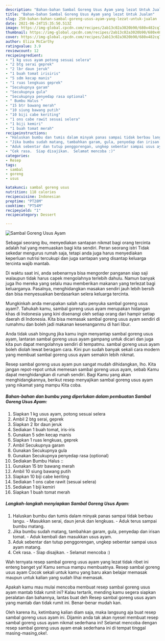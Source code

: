 ```yaml
---
description: "Bahan-bahan Sambal Goreng Usus Ayam yang lezat Untuk Jualan"
title: "Bahan-bahan Sambal Goreng Usus Ayam yang lezat Untuk Jualan"
slug: 250-bahan-bahan-sambal-goreng-usus-ayam-yang-lezat-untuk-jualan
date: 2021-06-24T15:35:50.513Z
image: https://img-global.cpcdn.com/recipes/2ab13c02a3020b90/680x482cq70/sambal-goreng-usus-ayam-foto-resep-utama.jpg
thumbnail: https://img-global.cpcdn.com/recipes/2ab13c02a3020b90/680x482cq70/sambal-goreng-usus-ayam-foto-resep-utama.jpg
cover: https://img-global.cpcdn.com/recipes/2ab13c02a3020b90/680x482cq70/sambal-goreng-usus-ayam-foto-resep-utama.jpg
author: Eliza McCarthy
ratingvalue: 3.9
reviewcount: 12
recipeingredient:
- "1 kg usus ayam potong sesuai selera"
- "2 btg serai geprek"
- "2 lbr daun jeruk"
- "1 buah tomat irisiris"
- "5 sdm kecap manis"
- "1 ruas lengkuas geprek"
- "Secukupnya garam"
- "Secukupnya gula"
- "Secukupnya penyedap rasa optional"
- " Bumbu Halus "
- "15 btr bawang merah"
- "10 siung bawang putih"
- "10 biji cabe keriting"
- "1 ons cabe rawit sesuai selera"
- "1 biji kemiri"
- "1 buah tomat merah"
recipeinstructions:
- "Haluskan bumbu dan tumis dalam minyak panas sampai tidak berbau langu.  Masukkan serai, daun jeruk dan lengkuas.  Aduk terus sampai bumbu matang."
- "Jika bumbu sudah matang, tambahkan garam, gula, penyedap dan irisan tomat.  Aduk kembali dan masukkan usus ayam."
- "Aduk sebentar dan tutup penggorengan, ungkep sebentar sampai usus ayam matang."
- "Cek rasa.  Siap disajikan.  Selamat mencoba :)"
categories:
- Resep
tags:
- sambal
- goreng
- usus

katakunci: sambal goreng usus 
nutrition: 118 calories
recipecuisine: Indonesian
preptime: "PT28M"
cooktime: "PT54M"
recipeyield: "1"
recipecategory: Dessert

---
```



![Sambal Goreng Usus Ayam](https://img-global.cpcdn.com/recipes/2ab13c02a3020b90/680x482cq70/sambal-goreng-usus-ayam-foto-resep-utama.jpg)

Sebagai seorang ibu, menyediakan santapan nikmat bagi orang tercinta adalah hal yang memuaskan bagi kita sendiri. Peran seorang istri Tidak sekedar mengurus rumah saja, tetapi anda juga harus menyediakan keperluan nutrisi tercukupi dan juga santapan yang disantap keluarga tercinta wajib mantab.

Di waktu  saat ini, anda sebenarnya bisa mengorder panganan siap saji walaupun tidak harus capek mengolahnya terlebih dahulu. Namun banyak juga lho mereka yang selalu mau memberikan makanan yang terlezat bagi keluarganya. Pasalnya, menghidangkan masakan sendiri jauh lebih bersih dan bisa menyesuaikan berdasarkan selera keluarga tercinta. 



Mungkinkah anda merupakan salah satu penyuka sambal goreng usus ayam?. Tahukah kamu, sambal goreng usus ayam merupakan hidangan khas di Indonesia yang kini disenangi oleh setiap orang dari hampir setiap daerah di Indonesia. Kita bisa memasak sambal goreng usus ayam sendiri di rumahmu dan boleh jadi makanan kesenanganmu di hari libur.

Anda tidak usah bingung jika kamu ingin menyantap sambal goreng usus ayam, lantaran sambal goreng usus ayam gampang untuk dicari dan juga kita pun dapat mengolahnya sendiri di tempatmu. sambal goreng usus ayam boleh diolah lewat beragam cara. Kini pun sudah banyak sekali cara modern yang membuat sambal goreng usus ayam semakin lebih nikmat.

Resep sambal goreng usus ayam pun sangat mudah dihidangkan, lho. Kita jangan repot-repot untuk memesan sambal goreng usus ayam, sebab Kamu dapat menghidangkan di rumah sendiri. Bagi Kamu yang akan menghidangkannya, berikut resep menyajikan sambal goreng usus ayam yang nikamat yang mampu Kita coba.

<!--inarticleads1-->

##### Bahan-bahan dan bumbu yang diperlukan dalam pembuatan Sambal Goreng Usus Ayam:

1. Siapkan 1 kg usus ayam, potong sesuai selera
1. Ambil 2 btg serai, geprek
1. Siapkan 2 lbr daun jeruk
1. Sediakan 1 buah tomat, iris-iris
1. Gunakan 5 sdm kecap manis
1. Siapkan 1 ruas lengkuas, geprek
1. Ambil Secukupnya garam
1. Gunakan Secukupnya gula
1. Gunakan Secukupnya penyedap rasa (optional)
1. Sediakan  Bumbu Halus ::
1. Gunakan 15 btr bawang merah
1. Ambil 10 siung bawang putih
1. Siapkan 10 biji cabe keriting
1. Sediakan 1 ons cabe rawit (sesuai selera)
1. Sediakan 1 biji kemiri
1. Siapkan 1 buah tomat merah




<!--inarticleads2-->

##### Langkah-langkah menyiapkan Sambal Goreng Usus Ayam:

1. Haluskan bumbu dan tumis dalam minyak panas sampai tidak berbau langu.  - Masukkan serai, daun jeruk dan lengkuas.  - Aduk terus sampai bumbu matang.
1. Jika bumbu sudah matang, tambahkan garam, gula, penyedap dan irisan tomat.  - Aduk kembali dan masukkan usus ayam.
1. Aduk sebentar dan tutup penggorengan, ungkep sebentar sampai usus ayam matang.
1. Cek rasa.  - Siap disajikan.  - Selamat mencoba :)




Wah ternyata resep sambal goreng usus ayam yang lezat tidak ribet ini enteng banget ya! Kamu semua mampu membuatnya. Resep sambal goreng usus ayam Cocok sekali untuk kamu yang baru akan belajar memasak maupun untuk kalian yang sudah lihai memasak.

Apakah kamu mau mulai mencoba membuat resep sambal goreng usus ayam mantab tidak rumit ini? Kalau tertarik, mending kamu segera siapkan peralatan dan bahannya, lantas buat deh Resep sambal goreng usus ayam yang mantab dan tidak rumit ini. Benar-benar mudah kan. 

Oleh karena itu, ketimbang kalian diam saja, maka langsung aja buat resep sambal goreng usus ayam ini. Dijamin anda tak akan nyesel membuat resep sambal goreng usus ayam nikmat sederhana ini! Selamat mencoba dengan resep sambal goreng usus ayam enak sederhana ini di tempat tinggal masing-masing,oke!.

